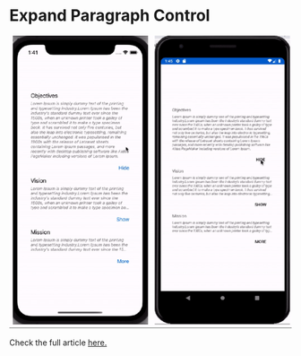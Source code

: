 # Expand Paragraph Control

<p align="center">
<img height:"600" src="sample.gif" />

Check the full article [here.](xamgirl.com/)